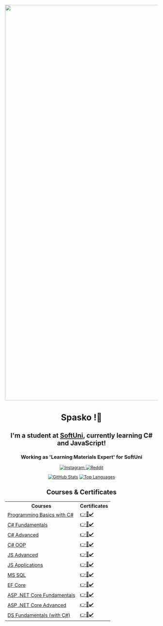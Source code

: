 <!-- PROFILE PICTURE -->
<p align="center">
  <img src="https://github.com/SpaskoKatsarski/SpaskoKatsarski/assets/91427186/bf714371-ba76-4f98-9d52-883ecbf6ed20" alt="Profile Picture" width="1300px" align="center">
</p>

<h1 align="center">Spasko !👋</h1>

<h2 align="center">I'm a student at <a href="https://softuni.bg">SoftUni</a>, currently learning C# and JavaScript!</h2>

<h3 align="center">Working as 'Learning Materials Expert' for SoftUni</h3>

<p align="center">
  <a href="https://www.instagram.com/patso067">
    <img src="https://img.shields.io/badge/Instagram-E4405F?style=for-the-badge&logo=instagram&logoColor=white" alt="Instagram">
  </a>
  <a href="https://www.reddit.com/user/NotSyncK">
    <img src="https://img.shields.io/badge/Reddit-FF4500?style=for-the-badge&logo=reddit&logoColor=white" alt="Reddit">
  </a>
</p>

<p align="center">
  <a href="#"><img src="https://github-readme-stats.vercel.app/api?username=SpaskoKatsarski&show_icons=true&theme=tokyonight&include_all_commits=true&hide_border=true" alt="GitHub Stats"></a>
  <a href="#"><img src="https://github-readme-stats.vercel.app/api/top-langs/?username=SpaskoKatsarski&layout=compact&theme=tokyonight&hide_border=true" alt="Top Languages"></a>
</p>

<h2 align="center">Courses & Certificates</h2>

<table align="center">
  <tr>
    <th>Courses</th>
    <th>Certificates</th>
  </tr>
  <tr>
    <td><a href="https://softuni.bg/trainings/3503/programming-basics-with-csharp-september-2021">Programming Basics with C#</a></td>
    <td><a href="https://softuni.bg/certificates/details/116444/6ed61e96">👉📜✔️</a></td>
  </tr>
  <tr>
    <td><a href="https://softuni.bg/trainings/3606/programming-fundamentals-with-csharp-january-2022">C# Fundamentals</a></td>
    <td><a href="https://softuni.bg/certificates/details/130200/4a296539">👉📜✔️</a></td>
  </tr>
  <tr>
    <td><a href="https://softuni.bg/trainings/3699/csharp-advanced-may-2022">C# Advanced</a></td>
    <td><a href="https://softuni.bg/certificates/details/136291/1d340b5d">👉📜✔️</a></td>
  </tr>
  <tr>
    <td><a href="https://softuni.bg/trainings/3700/csharp-oop-june-2022">C# OOP</a></td>
    <td><a href="https://softuni.bg/certificates/details/141076/1213f2ef">👉📜✔️</a></td>
  </tr>
  <tr>
    <td><a href="https://softuni.bg/certificates/details/150118/7544bf9f">JS Advanced</a></td>
    <td><a href="https://softuni.bg/certificates/details/150118/7544bf9f">👉📜✔️</a></td>
  </tr>
  <tr>
    <td><a href="https://softuni.bg/trainings/3847/js-applications-october-2022">JS Applications</a></td>
    <td><a href="https://softuni.bg/certificates/details/149942/1e2d8e6c">👉📜✔️</a></td>
  </tr>
  <tr>
    <td><a href="https://softuni.bg/trainings/3965/ms-sql-january-2023">MS SQL</a></td>
    <td><a href="https://softuni.bg/certificates/details/157808/c9f07c82">👉📜✔️</a></td>
  </tr>
  <tr>
    <td><a href="https://softuni.bg/trainings/3966/entity-framework-core-february-2023">EF Core</a></td>
    <td><a href="https://softuni.bg/certificates/details/164842/d6785f5e">👉📜✔️</a></td>
  </tr>
  <tr>
    <td><a href="https://softuni.bg/trainings/4105/asp-net-fundamentals-may-2023">ASP .NET Core Fundamentals</a></td>
    <td><a href="https://softuni.bg/certificates/details/175388/979effe5">👉📜✔️</a></td>
  </tr>
  <tr>
    <td><a href="https://softuni.bg/trainings/4107/asp-net-advanced-june-2023">ASP .NET Core Advanced</a></td>
    <td><a href="https://softuni.bg/certificates/details/182235/494416e0">👉📜✔️</a></td>
  </tr>
  <tr>
    <td><a href="https://softuni.bg/trainings/4266/data-structures-fundamentals-with-csharp-september-2023">DS Fundamentals (with C#)</a></td>
    <td><a href="https://softuni.bg/certificates/details/185488/74057e73">👉📜✔️</a></td>
  </tr>
</table>
